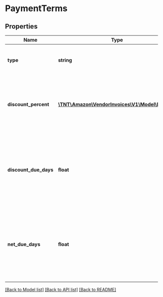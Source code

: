 # PaymentTerms

## Properties
Name | Type | Description | Notes
------------ | ------------- | ------------- | -------------
**type** | **string** | The payment term type for the invoice. | [optional] 
**discount_percent** | [**\TNT\Amazon\VendorInvoices\V1\Model\Decimal**](Decimal.md) | The discount percent value, which is good until the discount due date. | [optional] 
**discount_due_days** | **float** | The number of calendar days from the Base date (Invoice date) until the discount is no longer valid. | [optional] 
**net_due_days** | **float** | The number of calendar days from the base date (invoice date) until the total amount on the invoice is due. | [optional] 

[[Back to Model list]](../README.md#documentation-for-models) [[Back to API list]](../README.md#documentation-for-api-endpoints) [[Back to README]](../README.md)



